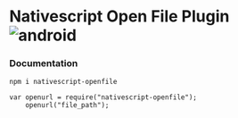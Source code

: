 # Nativescript Open File Plugin ![android](https://cdn4.iconfinder.com/data/icons/logos-3/228/android-32.png)
### Documentation
```
npm i nativescript-openfile
```
```
var openurl = require("nativescript-openfile");
    openurl("file_path");
```

